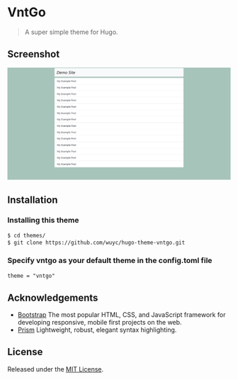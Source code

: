 # VntGo
> A super simple theme for Hugo.

## Screenshot
![Index Screenshot](screenshot/index.png)

## Installation

### Installing this theme
```
$ cd themes/
$ git clone https://github.com/wuyc/hugo-theme-vntgo.git
```

### Specify vntgo as your default theme in the config.toml file
```
theme = "vntgo"
```

## Acknowledgements
- [Bootstrap](https://github.com/twbs/bootstrap) The most popular HTML, CSS, and JavaScript framework for developing responsive, mobile first projects on the web.
- [Prism](https://github.com/PrismJS/prism) Lightweight, robust, elegant syntax highlighting.

## License
Released under the [MIT License](https://github.com/wuyc/hugo-theme-vntgo/blob/master/LICENSE).